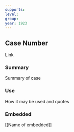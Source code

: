 ```yaml
---
supports: 
level: 
group: 
year: 1923
---
```

## Case Number

Link

### Summary

Summary of case

### Use

How it may be used and quotes

### Embedded

[[Name of embedded]]